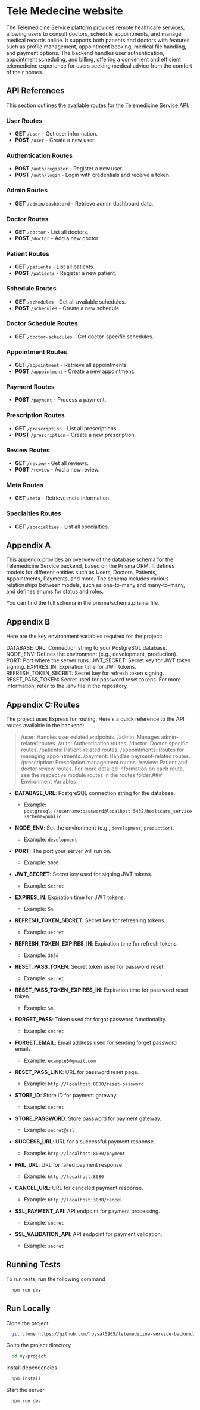 
# Tele Medecine website

The Telemedicine Service platform provides remote healthcare services, allowing users to consult doctors, schedule appointments, and manage medical records online. It supports both patients and doctors with features such as profile management, appointment booking, medical file handling, and payment options. The backend handles user authentication, appointment scheduling, and billing, offering a convenient and efficient telemedicine experience for users seeking medical advice from the comfort of their homes.


## API References

This section outlines the available routes for the Telemedicine Service API.

### User Routes
- **GET** `/user` - Get user information.
- **POST** `/user` - Create a new user.

### Authentication Routes
- **POST** `/auth/register` - Register a new user.
- **POST** `/auth/login` - Login with credentials and receive a token.

### Admin Routes
- **GET** `/admin/dashboard` - Retrieve admin dashboard data.

### Doctor Routes
- **GET** `/doctor` - List all doctors.
- **POST** `/doctor` - Add a new doctor.

### Patient Routes
- **GET** `/patients` - List all patients.
- **POST** `/patients` - Register a new patient.

### Schedule Routes
- **GET** `/schedules` - Get all available schedules.
- **POST** `/schedules` - Create a new schedule.

### Doctor Schedule Routes
- **GET** `/doctor-schedules` - Get doctor-specific schedules.

### Appointment Routes
- **GET** `/appointment` - Retrieve all appointments.
- **POST** `/appointment` - Create a new appointment.

### Payment Routes
- **POST** `/payment` - Process a payment.

### Prescription Routes
- **GET** `/prescription` - List all prescriptions.
- **POST** `/prescription` - Create a new prescription.

### Review Routes
- **GET** `/review` - Get all reviews.
- **POST** `/review` - Add a new review.

### Meta Routes
- **GET** `/meta` - Retrieve meta information.

### Specialties Routes
- **GET** `/specialties` - List all specialties.

## Appendix A

This appendix provides an overview of the database schema for the Telemedicine Service backend, based on the Prisma ORM. It defines models for different entities such as Users, Doctors, Patients, Appointments, Payments, and more. The schema includes various relationships between models, such as one-to-many and many-to-many, and defines enums for status and roles.

You can find the full schema in the prisma/schema.prisma file.

## Appendix B

Here are the key environment variables required for the project:

DATABASE_URL: Connection string to your PostgreSQL database.
NODE_ENV: Defines the environment (e.g., development, production).
PORT: Port where the server runs.
JWT_SECRET: Secret key for JWT token signing.
EXPIRES_IN: Expiration time for JWT tokens.
REFRESH_TOKEN_SECRET: Secret key for refresh token signing.
RESET_PASS_TOKEN: Secret used for password reset tokens.
For more information, refer to the .env file in the repository.


## Appendix C:Routes
The project uses Express for routing. Here's a quick reference to the API routes available in the backend:

>/user: Handles user-related endpoints.
/admin: Manages admin-related routes.
>/auth: Authentication routes.
/doctor: Doctor-specific routes.
>/patients: Patient-related routes.
/appointments: Routes for managing appointments.
>/payment: Handles payment-related routes.
/prescription: Prescription management routes.
>/review: Patient and doctor review routes.
For more detailed information on each route, see the respective module routes in the routes folder.### Environment Variables

- **DATABASE_URL**: PostgreSQL connection string for the database.
  - Example: `postgresql://username:password@localhost:5432/healtcare_service?schema=public`
  
- **NODE_ENV**: Set the environment (e.g., `development`, `production`).
  - Example: `development`
  
- **PORT**: The port your server will run on.
  - Example: `5000`
  
- **JWT_SECRET**: Secret key used for signing JWT tokens.
  - Example: `Secret`

- **EXPIRES_IN**: Expiration time for JWT tokens.
  - Example: `5m`
  
- **REFRESH_TOKEN_SECRET**: Secret key for refreshing tokens.
  - Example: `secret`

- **REFRESH_TOKEN_EXPIRES_IN**: Expiration time for refresh tokens.
  - Example: `365d`
  
- **RESET_PASS_TOKEN**: Secret token used for password reset.
  - Example: `secret`
  
- **RESET_PASS_TOKEN_EXPIRES_IN**: Expiration time for password reset token.
  - Example: `5m`
  
- **FORGET_PASS**: Token used for forgot password functionality.
  - Example: `secret`
  
- **FORGET_EMAIL**: Email address used for sending forget password emails.
  - Example: `example5@gmail.com`

- **RESET_PASS_LINK**: URL for password reset page.
  - Example: `http://localhost:8080/reset-password`
  
- **STORE_ID**: Store ID for payment gateway.
  - Example: `secret`
  
- **STORE_PASSWORD**: Store password for payment gateway.
  - Example: `secret@ssl`
  
- **SUCCESS_URL**: URL for a successful payment response.
  - Example: `http://localhost:8080/payment`
  
- **FAIL_URL**: URL for failed payment response.
  - Example: `http://localhost:8080`
  
- **CANCEL_URL**: URL for canceled payment response.
  - Example: `http://localhost:3030/cancel`
  
- **SSL_PAYMENT_API**: API endpoint for payment processing.
  - Example: `secret`
  
- **SSL_VALIDATION_API**: API endpoint for payment validation.
  - Example: `secret`



## Running Tests

To run tests, run the following command

```bash
  npm run dev
```


## Run Locally

Clone the project

```bash
  git clone https://github.com/foysal5965/telemedicine-service-backend/tree/main
```

Go to the project directory

```bash
  cd my-project
```

Install dependencies

```bash
  npm install
```

Start the server

```bash
  npm run dev
```

